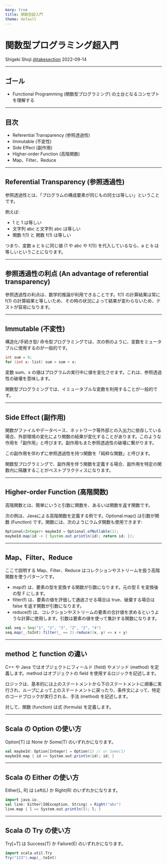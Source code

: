 ```yaml
---
marp: true
title: 関数型超入門
theme: default
---
```


# 関数型プログラミング超入門
Shigeki Shoji 
[@takesection](https://twitter.com/takesection)
2022-09-14

---

## ゴール

- Functional Programming (関数型プログラミング) の土台となるコンセプトを理解する

---

## 目次

- Referential Transparency (参照透過性)
- Immutable (不変性)
- Side Effect (副作用)
- Higher-order Function (高階関数)
- Map、Filter、Reduce

---

## Referential Transparency (参照透過性)

参照透過性とは、「プログラムの構成要素が同じもの同士は等しい」ということです。

例えば:
- 1 と 1 は等しい
- 文字列 abc と文字列 abc は等しい
- 関数 f(1) と 関数 f(1) は等しい

つまり、変数 a と b に同じ値 (1 や abc や f(1)) を代入しているなら、a と b は等しいということになります。

---

## 参照透過性の利点 (An advantage of referential transparency)

参照透過性の利点は、数学的推論が利用できることです。f(1) の計算結果は常に f(1) の計算結果と等しいため、その時の状況によって結果が変わらないため、テストが容易になります。

---

## Immutable (不変性)

構造化/手続き型/ 命令型プログラミングでは、次の例のように、変数をミュータブルに使用するのが一般的です。

```java
int sum = 0;
for (int x: list) sum = sum + x;
```

変数 sum、x の値はプログラムの実行中に値を変化させます。これは、参照透過性の破壊を意味します。

関数型プログラミングでは、イミュータブルな変数を利用することが一般的です。

---

## Side Effect (副作用) 

関数がファイルやデータベース、ネットワーク等外部との入出力に依存している場合、外部環境の変化により関数の結果が変化することがあります。このような作用を「副作用」と呼びます。副作用もまた参照透過性の破壊に繋がります。

この副作用を伴わずに参照透過性を持つ関数を「純粋な関数」と呼びます。

関数型プログラミングで、副作用を伴う関数を定義する場合、副作用を特定の関数内に隔離することがベストプラクティスになります。

---

## Higher-order Function (高階関数)

高階関数とは、簡単にいうと引数に関数を、あるいは関数を返す関数です。

次の例は、Javaによる高階関数を定義する例です。Optional.map() は引数が関数 (Function) です。関数には、次のようにラムダ関数も使用できます:

```java
Optional<Integer> maybeId = Optional.ofNullable(1);
maybeId.map(id -> { System.out.println(id); return id; });
```

---

## Map、Filter、Reduce

ここで説明する Map、Filter、Reduce はコレクションやストリームを扱う高階関数を使うパターンです。

- map(f) は、要素の型を変換する関数が引数になります。元の型 E を変換後の型 F にします。
- filter(f) は、要素の値を評価して通過させる場合は true、破棄する場合は false を返す関数が引数になります。
- reduce(f) は、コレクションやストリームの要素の合計値を求めるというような計算に使用します。引数は要素の値を使って集計する関数になります。

```scala
val seq = Seq("1", "2", "3", "2", "2", "4")
seq.map(_.toInt).filter(_ == 2).reduce((x, y) => x + y)
```

---

## method と function の違い

C++ や Java ではオブジェクトにフィールド (field) やメソッド (method) を定義します。method はオブジェクトの field を使用するロジックを記述します。

ロジックは、基本的には上のステートメントから下のステートメントに順番に実行され、ループによって上のステートメントに戻ったり、条件文によって、特定のコードブロックが実行される、手法 (method) を記述します。

対して、関数 (function) は式 (formula) を定義します。

---

## Scala の Option の使い方

Option[T] は None か Some(T) のいずれかになります。

```scala
val maybeId: Option[Integer] = Option(1) // or Some(1)
maybeId.map { id => System.out.println(id); id; }
```

---

## Scala の Either の使い方

Either[L, R] は Left(L) か Right(R) のいずれかになります。

```scala
import java.io._
val line: Either[IOException, String] = Right("abc")
line.map { l => System.out.println(l); l; }
```

---

## Scala の Try の使い方

Try[+T] は Success(T) か Failure(E) のいずれかになります。

```scala
import scala.util.Try
Try("123").map(_.toInt)
```
